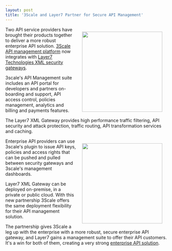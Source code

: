 ```yaml
---
layout: post
title: '3Scale and Layer7 Partner for Secure API Management'
---
```

<a title="3Scale API Management Platform" href="http://www.3scale.net/api-management/solution/"><img style="padding: 15px;" src="http://kinlane-productions.s3.amazonaws.com/api-service-providers/3scale-logo.jpg" alt="" width="250" align="right" /></a>Two API service providers have brought their products together to deliver a more robust enterprise API solution.  <a title="3Scale API Management Platform" href="http://www.3scale.net/api-management/solution/">3Scale API management platform</a> now integrates with <a title="Layer7 Technolies XML Gateway" href="http://www.layer7tech.com/products/xml-gateway-overview">Layer7 Technologies XML security gateways</a>.<p></p>
3scale's API Management suite includes an API portal for developers and partners on-boarding and support, API access control, policies management, analytics and billing and payments features.<p></p>
The Layer7 XML Gateway provides high performance traffic filtering, API security and attack protection, traffic routing, API transformation services and caching.<p></p>
<a title="Layer7 Technolies XML Gateway" href="http://www.layer7tech.com/products/xml-gateway-overview"><img style="padding: 15px;" src="http://kinlane-productions.s3.amazonaws.com/api-service-providers/layer7-logo.png" alt="" width="250" align="right" /></a>Enterprise API providers can use 3scale's plugin to issue API keys, policies and access rights that can be pushed and pulled between security gateways and 3scale's management dashboards.<p></p>
Layer7 XML Gateway can be deployed on-premise, in a private or public cloud.  With this new partnership 3Scale offers the same deployment flexibility for their API management solution.<p></p>
The partnership gives 3Scale a leg up with the enterprise with a more robust, secure enterprise API gateway, and Layer7 gains a management suite to offer their API customers.    It's a win for both of them, creating a very strong <a title="Enterprise API Solution" href="http://blog.apievangelist.com/2011/06/22/what-challenges-do-api-service-providers-face-in-the-enterprise-space/">enterprise API solution</a>.
